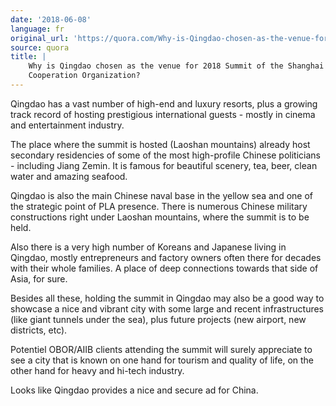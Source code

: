 ```yaml
---
date: '2018-06-08'
language: fr
original_url: 'https://quora.com/Why-is-Qingdao-chosen-as-the-venue-for-2018-Summit-of-the-Shanghai-Cooperation-Organization/answer/Clément-Renaud'
source: quora
title: |
    Why is Qingdao chosen as the venue for 2018 Summit of the Shanghai
    Cooperation Organization?
---
```


Qingdao has a vast number of high-end and luxury resorts, plus a growing
track record of hosting prestigious international guests - mostly in
cinema and entertainment industry.

The place where the summit is hosted (Laoshan mountains) already host
secondary residencies of some of the most high-profile Chinese
politicians - including Jiang Zemin. It is famous for beautiful scenery,
tea, beer, clean water and amazing seafood.

Qingdao is also the main Chinese naval base in the yellow sea and one of
the strategic point of PLA presence. There is numerous Chinese military
constructions right under Laoshan mountains, where the summit is to be
held.

Also there is a very high number of Koreans and Japanese living in
Qingdao, mostly entrepreneurs and factory owners often there for decades
with their whole families. A place of deep connections towards that side
of Asia, for sure.

Besides all these, holding the summit in Qingdao may also be a good way
to showcase a nice and vibrant city with some large and recent
infrastructures (like giant tunnels under the sea), plus future projects
(new airport, new districts, etc).

Potentiel OBOR/AIIB clients attending the summit will surely appreciate
to see a city that is known on one hand for tourism and quality of life,
on the other hand for heavy and hi-tech industry.

Looks like Qingdao provides a nice and secure ad for China.

